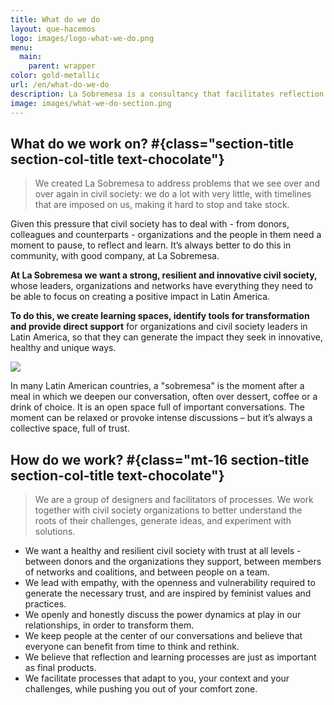 ```yaml
---
title: What do we do
layout: que-hacemos
logo: images/logo-what-we-do.png
menu:
  main:
    parent: wrapper
color: gold-metallic
url: /en/what-do-we-do
description: La Sobremesa is a consultancy that facilitates reflection and learning processes for civil society in Latin America. We provide accompaniment, facilitate spaces and share tools.
image: images/what-we-do-section.png
---
```


## What do we work on? #{class="section-title section-col-title text-chocolate"}

> We created La Sobremesa to address problems that we see over and over again in civil society: we do a lot with very little, with timelines that are imposed on us, making it hard to stop and take stock.

Given this pressure that civil society has to deal with - from donors, colleagues and counterparts - organizations and the people in them need a moment to pause, to reflect and learn. It’s always better to do this in community, with good company, at La Sobremesa.

**At La Sobremesa we want a strong, resilient and innovative civil society,** whose leaders, organizations and networks have everything they need to be able to focus on creating a positive impact in Latin America.

**To do this, we create learning spaces, identify tools for transformation and provide direct support** for organizations and civil society leaders in Latin America, so that they can generate the impact they seek in innovative, healthy and unique ways.

![](/images/why-la-sobremesa-en.svg)

In many Latin American countries, a "sobremesa" is the moment after a meal in which we deepen our conversation, often over dessert, coffee or a drink of choice. It is an open space full of important conversations. The moment can be relaxed or provoke intense discussions – but it’s always a collective space, full of trust.

## How do we work? #{class="mt-16 section-title section-col-title text-chocolate"}

> We are a group of designers and facilitators of processes. We work together with civil society organizations to better understand the roots of their challenges, generate ideas, and experiment with solutions.

- We want a healthy and resilient civil society with trust at all levels - between donors and the organizations they support, between members of networks and coalitions, and between people on a team.
- We lead with empathy, with the openness and vulnerability required to generate the necessary trust, and are inspired by feminist values ​​and practices.
- We openly and honestly discuss the power dynamics at play in our relationships, in order to transform them.
- We keep people at the center of our conversations and believe that everyone can benefit from time to think and rethink.
- We believe that reflection and learning processes are just as important as final products.
- We facilitate processes that adapt to you, your context and your challenges, while pushing you out of your comfort zone.
